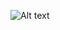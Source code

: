  ![Alt text](https://i.postimg.cc/DZt8HVRP/Untitled697-20241008191331.png)


                              
                                      
